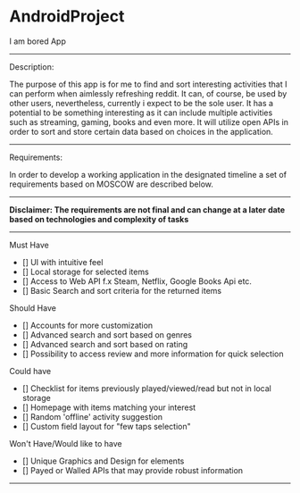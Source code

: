 # AndroidProject
I am bored App

------------------------------------------------------------------------------------------------------------------------------------
Description:

The purpose of this app is for me to find and sort interesting activities that I can perform when aimlessly refreshing reddit.
It can, of course, be used by other users, nevertheless, currently i expect to be the sole user. 
It has a potential to be something interesting as it can include multiple activities such as streaming, gaming, books and even more.
It will utilize open APIs in order to sort and store certain data based on choices in the application. 


-------------------------------------------------------------------------------------------------------------------------------------
Requirements:

In order to develop a working application in the designated timeline a set of requirements based on MOSCOW are described below.

----

**Disclaimer: The requirements are not final and can change at a later date based on technologies and complexity of tasks** 

----
Must Have

- [] UI with intuitive feel
- [] Local storage for selected items
- [] Access to Web API f.x Steam, Netflix, Google Books Api etc.
- [] Basic Search and sort criteria for the returned items

Should Have 

- [] Accounts for more customization
- [] Advanced search and sort based on genres
- [] Advanced search and sort based on rating
- [] Possibility to access review and more information for quick selection

Could have 

- [] Checklist for items previously played/viewed/read but not in local storage
- [] Homepage with items matching your interest
- [] Random 'offline' activity suggestion
- [] Custom field layout for "few taps selection"

Won't Have/Would like to have

- [] Unique Graphics and Design for elements 
- [] Payed or Walled APIs that may provide robust information

-------------------------------------------------------------------------------------------------------------------------------------
